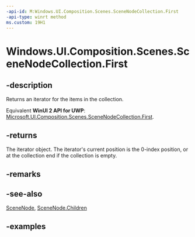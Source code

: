```yaml
---
-api-id: M:Windows.UI.Composition.Scenes.SceneNodeCollection.First
-api-type: winrt method
ms.custom: 19H1
---
```


<!-- Method syntax.
public IIterator<SceneNode> SceneNodeCollection.First()
-->

# Windows.UI.Composition.Scenes.SceneNodeCollection.First

## -description

Returns an iterator for the items in the collection.

Equivalent **WinUI 2 API for UWP**: [Microsoft.UI.Composition.Scenes.SceneNodeCollection.First](/windows/winui/api/microsoft.ui.composition.scenes.scenenodecollection.first).

## -returns

The iterator object. The iterator's current position is the 0-index position, or at the collection end if the collection is empty.

## -remarks

## -see-also

[SceneNode](scenenode.md), [SceneNode.Children](scenenode_children.md)

## -examples

